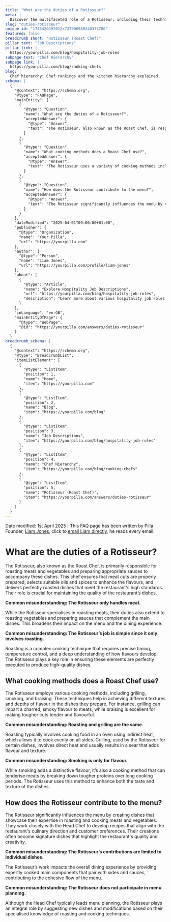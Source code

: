 ```yaml
---
title: "What are the duties of a Rotisseur?"
meta: |
  Discover the multifaceted role of a Rotisseur, including their techniques in roasting meats and vegetables, and their crucial contributions to menu development.
slug: "duties-rotisseur"
unique id: "1745420497012x737906980340375700"
featured: false
breadcrumb short: "Rotisseur (Roast Chef)"
pillar text: "Job Descriptions"
pillar link: |
  https://yourpilla.com/blog/hospitality-job-roles
subpage text: "Chef Hierarchy"
subpage link: |
  https://yourpilla.com/blog/ranking-chefs
blog: |
  Chef hierarchy: Chef rankings and the kitchen hierarchy explained.
schema: |
  {
    "@context": "https://schema.org",
    "@type": "FAQPage",
    "mainEntity": [
      {
        "@type": "Question",
        "name": "What are the duties of a Rotisseur?",
        "acceptedAnswer": {
          "@type": "Answer",
          "text": "The Rotisseur, also known as the Roast Chef, is responsible for roasting meats and vegetables and creating sauces to complement these dishes. This chef handles the proper preparation of meats, selects oils and spices to enhance flavours, and ensures dishes are perfectly roasted, contributing to the restaurant's dish quality. Besides roasting meats, the Rotisseur also extends their skills to roasting vegetables and preparing a variety of sauces, enhancing the dining experience and menu diversity."
        }
      },
      {
        "@type": "Question",
        "name": "What cooking methods does a Roast Chef use?",
        "acceptedAnswer": {
          "@type": "Answer",
          "text": "The Rotisseur uses a variety of cooking methods including grilling, smoking, and braising. These methods contribute to different textures and flavours in dishes. For example, grilling imparts a smoky flavour and charring that is desirable in meats, while braising is ideal for tenderizing tougher cuts. Smoking is used not only for flavour but also for tenderising meats by breaking down proteins during long cooking periods."
        }
      },
      {
        "@type": "Question",
        "name": "How does the Rotisseur contribute to the menu?",
        "acceptedAnswer": {
          "@type": "Answer",
          "text": "The Rotisseur significantly influences the menu by creating dishes that demonstrate their expertise in roasting and other cooking methods. They collaborate with the Head Chef to develop recipes that align with the restaurant's culinary direction and customer preferences. Their dishes often become signature offerings that underscore the restaurant's quality and inventive approach, thus impacting the overall dining experience."
        }
      }
    ],
    "dateModified": "2025-04-01T09:00:00+01:00",
    "publisher": {
      "@type": "Organization",
      "name": "Your Pilla",
      "url": "https://yourpilla.com"
    },
    "author": {
      "@type": "Person",
      "name": "Liam Jones",
      "url": "https://yourpilla.com/profile/liam-jones"
    },
    "about": [
      {
        "@type": "Article",
        "name": "Explore Hospitality Job Descriptions",
        "url": "https://yourpilla.com/blog/hospitality-job-roles",
        "description": "Learn more about various hospitality job roles including duties and tasks, helping businesses decide on specific responsibilities."
      }
    ],
    "inLanguage": "en-GB",
    "mainEntityOfPage": {
      "@type": "WebPage",
      "@id": "https://yourpilla.com/answers/duties-rotisseur"
    }
  }
breadcrumb_schema: |
  {
    "@context": "https://schema.org",
    "@type": "BreadcrumbList",
    "itemListElement": [
      {
        "@type": "ListItem",
        "position": 1,
        "name": "Home",
        "item": "https://yourpilla.com"
      },
      {
        "@type": "ListItem",
        "position": 2,
        "name": "Blog",
        "item": "https://yourpilla.com/blog"
      },
      {
        "@type": "ListItem",
        "position": 3,
        "name": "Job Descriptions",
        "item": "https://yourpilla.com/blog/hospitality-job-roles"
      },
      {
        "@type": "ListItem",
        "position": 4,
        "name": "Chef Hierarchy",
        "item": "https://yourpilla.com/blog/ranking-chefs"
      },
      {
        "@type": "ListItem",
        "position": 5,
        "name": "Rotisseur (Roast Chef)",
        "item": "https://yourpilla.com/answers/duties-rotisseur"
      }
    ]
  }
---
```


Date modified: 1st April 2025 | This FAQ page has been written by Pilla Founder, [Liam Jones](https://yourpilla.com/profile/liam-jones), click to [email Liam directly](https://mailto:liam@yourpilla.com), he reads every email.

# What are the duties of a Rotisseur?

The Rotisseur, also known as the Roast Chef, is primarily responsible for roasting meats and vegetables and preparing appropriate sauces to accompany these dishes. This chef ensures that meat cuts are properly prepared, selects suitable oils and spices to enhance the flavours, and delivers perfectly roasted dishes that meet the restaurant's high standards. Their role is crucial for maintaining the quality of the restaurant’s dishes.

**Common misunderstanding: The Rotisseur only handles meat.**

While the Rotisseur specialises in roasting meats, their duties also extend to roasting vegetables and preparing sauces that complement the main dishes. This broadens their impact on the menu and the dining experience.

**Common misunderstanding: The Rotisseur’s job is simple since it only involves roasting.**

Roasting is a complex cooking technique that requires precise timing, temperature control, and a deep understanding of how flavours develop. The Rotisseur plays a key role in ensuring these elements are perfectly executed to produce high-quality dishes.

## What cooking methods does a Roast Chef use?

The Rotisseur employs various cooking methods, including grilling, smoking, and braising. These techniques help in achieving different textures and depths of flavour in the dishes they prepare. For instance, grilling can impart a charred, smoky flavour to meats, while braising is excellent for making tougher cuts tender and flavourful.

**Common misunderstanding: Roasting and grilling are the same.**

Roasting typically involves cooking food in an oven using indirect heat, which allows it to cook evenly on all sides. Grilling, used by the Rotisseur for certain dishes, involves direct heat and usually results in a sear that adds flavour and texture.

**Common misunderstanding: Smoking is only for flavour.**

While smoking adds a distinctive flavour, it’s also a cooking method that can tenderise meats by breaking down tougher proteins over long cooking periods. The Rotisseur uses this method to enhance both the taste and texture of the dishes.

## How does the Rotisseur contribute to the menu?

The Rotisseur significantly influences the menu by creating dishes that showcase their expertise in roasting and cooking meats and vegetables. They work closely with the Head Chef to develop recipes that align with the restaurant's culinary direction and customer preferences. Their creations often become signature dishes that highlight the restaurant's quality and creativity.

**Common misunderstanding: The Rotisseur’s contributions are limited to individual dishes.**

The Rotisseur’s work impacts the overall dining experience by providing expertly cooked main components that pair with sides and sauces, contributing to the cohesive flow of the menu.

**Common misunderstanding: The Rotisseur does not participate in menu planning.**

Although the Head Chef typically leads menu planning, the Rotisseur plays an integral role by suggesting new dishes and modifications based on their specialised knowledge of roasting and cooking techniques.